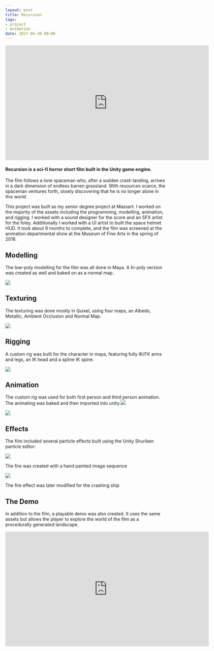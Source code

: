 ```yaml
---
layout: post
title: Recursion
tags:
- project
- animation
date: 2017-04-30 00:00
---
```



<iframe src="https://player.vimeo.com/video/166597799" width="640" height="360" frameborder="0" webkitallowfullscreen="" mozallowfullscreen="" allowfullscreen=""></iframe>


#### Recursion is a sci-fi horror short film built in the Unity game engine.
<!--more-->

The film follows a lone spaceman who, after a sudden crash landing, arrives in a dark dimension of endless barren grassland. With resources scarce, the spaceman ventures forth, slowly discovering that he is no longer alone in this world.


This project was built as my senior degree project at Massart. I worked on the majority of the assets including the programming, modelling, animation, and rigging. I worked with a sound designer for the score and an SFX artist for the foley. Additionally I worked with a UI artist to built the space helmet HUD. It took about 9 months to complete, and the film was screened at the animation departmental show at the Museum of Fine Arts in the spring of 2016.


## Modelling


The low-poly modelling for the film was all done in Maya. A hi-poly version was created as well and baked on as a normal map.

![](/blog/assets/recursion/SpacemanModel.gif)

## Texturing

The texturing was done mostly in Quixel, using four maps, an Albedo, Metallic, Ambient Occlusion and Normal Map.

![](/blog/assets/recursion/SpacemanTexture.gif)

## Rigging

A custom rig was built for the character in maya, featuring fully IK/FK arms and legs, an IK head and a spline IK spine.

![](/blog/assets/recursion/SpineRig.gif)

## Animation

The custom rig was used for both first person and third person animation. The animating was baked and then imported into unity.![](/blog/assets/recursion/FPSAnimation.gif)

![](/blog/assets/recursion/3rdPersonAnimation.gif)

## Effects


The film included several particle effects built using the Unity Shuriken particle editor:

![](/blog/assets/recursion/fireParticle.gif)

The fire was created with a hand painted image sequence&nbsp;

![](/blog/assets/recursion/fallingStarParticle.gif)

The fire effect was later modified for the crashing ship

## The Demo


In addition to the film, a playable demo was also created. It uses the same assets but allows the player to explore the world of the film as a procedurally generated landscape.


<iframe src="https://player.vimeo.com/video/167960016" width="640" height="360" frameborder="0" webkitallowfullscreen="" mozallowfullscreen="" allowfullscreen=""></iframe>

